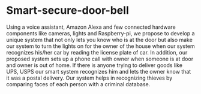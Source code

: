 # Smart-secure-door-bell
Using a voice assistant, Amazon Alexa and few connected hardware components like cameras, lights and Raspberry-pi, we propose to develop a unique system that not only lets you know who is at the door but also make our system to turn the lights on for the owner of the house when our system recognizes his/her car by reading the license plate of car. In addition, our proposed system sets up a phone call with owner when someone is at door and owner is out of home. If there is anyone trying to deliver goods like UPS, USPS our smart system recognizes him and lets the owner know that it was a postal delivery. Our system helps in recognizing thieves by comparing faces of each person with a criminal database.
